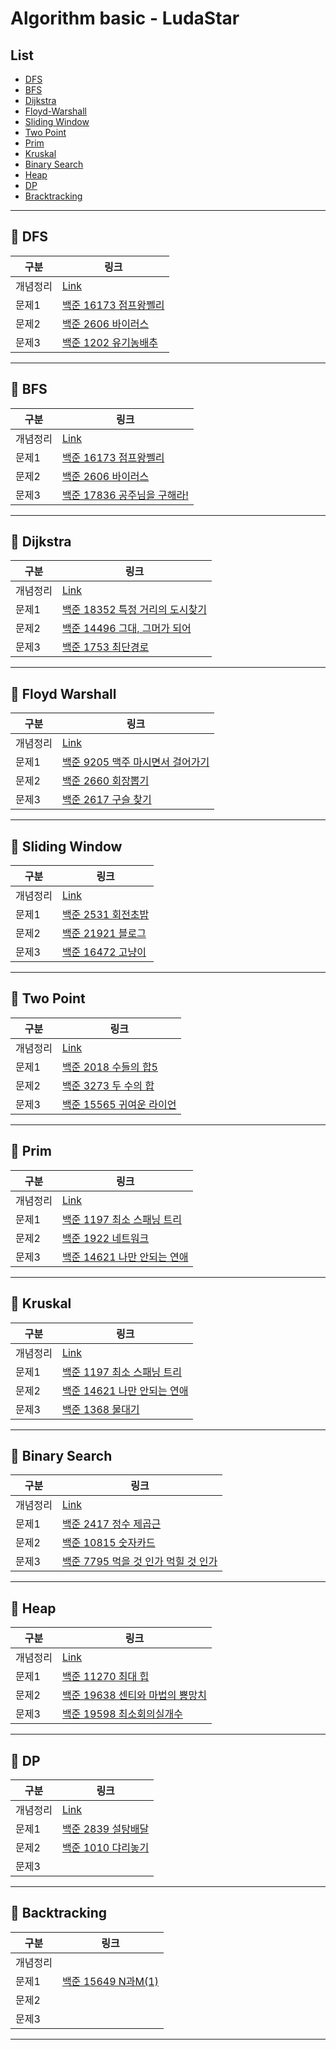 # Algorithm basic - LudaStar

## List

- [DFS](#pushpin-dfs)
- [BFS](#pushpin-bfs)
- [Dijkstra](#pushpin-dijkstra)
- [Floyd-Warshall](#pushpin-floyd-warshall)
- [Sliding Window](#pushpin-sliding-window)
- [Two Point](#pushpin-tow-point)
- [Prim](#pushpin-prim)
- [Kruskal](#pushpin-kruskal)
- [Binary Search](#pushpin-binary-search)
- [Heap](#pushpin-heap)
- [DP](#pushpin-dp)
- [Bracktracking](#pushpin-backtracking)

---

## :pushpin: DFS

| 구분     | 링크 |
| -------- | ---- |
| 개념정리 | [Link](https://ludastar.tistory.com/51)|
| 문제1    | [백준 16173 점프왕쩰리](./DFS/Baekjoon_16173)|
| 문제2    | [백준 2606 바이러스](./DFS/Baekjoon_2606)    |
| 문제3    | [백준 1202 유기농배추](./DFS/Baekjoon_1012) |

---

## :pushpin: BFS

| 구분     | 링크 |
| -------- | ---- |
| 개념정리 |[Link](https://ludastar.tistory.com/51)|
| 문제1    | [백준 16173 점프왕쩰리](./BFS/Baekjoon_16173)|
| 문제2    | [백준 2606 바이러스](./BFS/Baekjoon_2606)|
| 문제3    | [백준 17836 공주님을 구해라!](./BFS/Baekjoon_17836) |

---

## :pushpin: Dijkstra

| 구분     | 링크 |
| -------- | ---- |
| 개념정리 | [Link](https://ludastar.tistory.com/57)  |
| 문제1    |  [백준 18352 특정 거리의 도시찾기](./Dijkstra/Baekjoon_18352)|
| 문제2    |  [백준 14496 그대, 그머가 되어](./Dijkstra/Baekjoon_14496)|
| 문제3    |  [백준 1753 최단경로](./Dijkstra/Baekjoon_1753) |

---

## :pushpin: Floyd Warshall

| 구분     | 링크 |
| -------- | ---- |
| 개념정리 |   [Link](https://ludastar.tistory.com/57)    |
| 문제1    | [백준 9205 맥주 마시면서 걸어가기](./Floyd_Warshall/Baekjoon_9205)  |
| 문제2    |  [백준 2660 회장뽑기](./Floyd_Warshall/Baekjoon_2660)   |
| 문제3    | [백준 2617 구슬 찾기](./Floyd_Warshall/Baekjoon_2617)     |

---

## :pushpin: Sliding Window

| 구분     | 링크 |
| -------- | ---- |
| 개념정리 |   [Link](https://ludastar.tistory.com/65)   |
| 문제1    |  [백준 2531 회전초밥](./Sliding_Window/Baekjoon_2531)    |
| 문제2    |   [백준 21921 블로그](./Sliding_Window/Baekjoon_21921)    |
| 문제3    |  [백준 16472 고냥이](./Sliding_Window/Baekjoon_16472)    |

---

## :pushpin: Two Point

| 구분     | 링크 |
| -------- | ---- |
| 개념정리 |   [Link](https://ludastar.tistory.com/65)    |
| 문제1    |   [백준 2018 수들의 합5](./Two_Pointers/Baekjoon_2018)   |
| 문제2    |  [백준 3273 두 수의 합](./Two_Pointers/Baekjoon_3273)  |
| 문제3    |  [백준 15565 귀여운 라이언](./Two_Pointers/Baekjoon_15565)    |

---

## :pushpin: Prim

| 구분     | 링크 |
| -------- | ---- |
| 개념정리 |  [Link](https://ludastar.tistory.com/74)  |
| 문제1    | [백준 1197 최소 스패닝 트리](./Prim/Baekjoon_1197)    |
| 문제2    |   [백준 1922 네트워크 ](./Prim/Baekjoon_1922)    |
| 문제3    | [백준 14621 나만 안되는 연애 ](./Prim/Baekjoon_14621)   |

---

## :pushpin: Kruskal

| 구분     | 링크 |
| -------- | ---- |
| 개념정리 |   [Link](https://ludastar.tistory.com/74)  |
| 문제1    |   [백준 1197 최소 스패닝 트리](./Kruskal/Baekjoon_1197)   |
| 문제2    |   [백준 14621 나만 안되는 연애 ](./Kruskal/Baekjoon_14621)    |
| 문제3    |  [백준 1368 물대기](./Kruskal/Baekjoon_1368)     |

---

## :pushpin: Binary Search

| 구분     | 링크 |
| -------- | ---- |
| 개념정리 |  [Link](https://ludastar.tistory.com/86)    |
| 문제1    |  [백준 2417 정수 제곱근](./Binary_Search/Baekjoon_2417)    |
| 문제2    | [백준 10815 숫자카드](./Binary_Search/Baekjoon_10815)      |
| 문제3    | [백준 7795 먹을 것 인가 먹힐 것 인가](./Binary_Search/Baekjoon_7795)    |

---

## :pushpin: Heap

| 구분     | 링크 |
| -------- | ---- |
| 개념정리 |  [Link](https://ludastar.tistory.com/85)    |
| 문제1    |  [백준 11270 최대 힙](./Heap/Baekjoon_11279) |
| 문제2    |  [백준 19638 센티와 마법의 뿅망치](./Heap/Baekjoon_19638)|
| 문제3    | [백준 19598 최소회의실개수](./Heap/Baekjoon_19598)  |

---

## :pushpin: DP

| 구분     | 링크 |
| -------- | ---- |
| 개념정리 |  [Link](https://ludastar.tistory.com/92)    |
| 문제1    |  [백준 2839 설탕배달](./DP/Baekjoon_2839)  |
| 문제2    |  [백준 1010 댜리놓기](./DP/Baekjoon_1010)    |
| 문제3    |      |

---

## :pushpin: Backtracking

| 구분     | 링크 |
| -------- | ---- |
| 개념정리 |      |
| 문제1    | [백준 15649 N과M(1)](./Backtracking/Baekjoon_15649)     |
| 문제2    |      |
| 문제3    |      |

---
